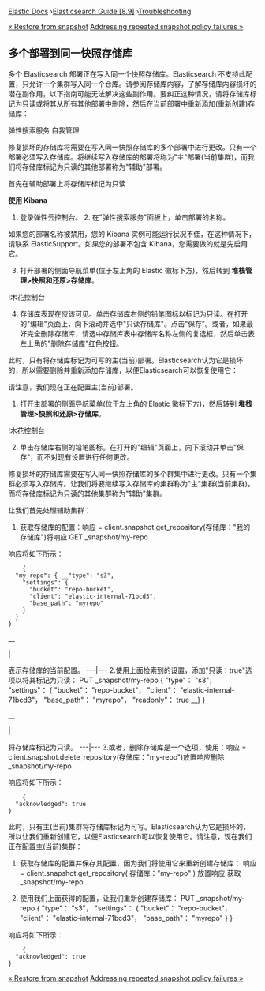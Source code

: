

[Elastic Docs](/guide/) ›[Elasticsearch Guide [8.9]](index.md)
›[Troubleshooting](troubleshooting.md)

[« Restore from snapshot](restore-from-snapshot.md) [Addressing repeated
snapshot policy failures »](repeated-snapshot-failures.md)

## 多个部署到同一快照存储库

多个 Elasticsearch 部署正在写入同一个快照存储库。Elasticsearch 不支持此配置，只允许一个集群写入同一个仓库。请参阅存储库内容，了解存储库内容损坏的潜在副作用，以下指南可能无法解决这些副作用。要纠正这种情况，请将存储库标记为只读或将其从所有其他部署中删除，然后在当前部署中重新添加(重新创建)存储库：

弹性搜索服务 自我管理

修复损坏的存储库将需要在写入同一快照存储库的多个部署中进行更改。只有一个部署必须写入存储库。将继续写入存储库的部署将称为"主"部署(当前集群)，而我们将存储库标记为只读的其他部署称为"辅助"部署。

首先在辅助部署上将存储库标记为只读：

**使用 Kibana**

1. 登录弹性云控制台。  2. 在"弹性搜索服务"面板上，单击部署的名称。

如果您的部署名称被禁用，您的 Kibana 实例可能运行状况不佳，在这种情况下，请联系 ElasticSupport。如果您的部署不包含 Kibana，您需要做的就是先启用它。

3. 打开部署的侧面导航菜单(位于左上角的 Elastic 徽标下方)，然后转到 **堆栈管理>快照和还原>存储库**。

!木花控制台

4. 存储库表现在应该可见。单击存储库右侧的铅笔图标以标记为只读。在打开的"编辑"页面上，向下滚动并选中"只读存储库"。点击"保存"。或者，如果最好完全删除存储库，请选中存储库表中存储库名称左侧的复选框，然后单击表左上角的"删除存储库"红色按钮。

此时，只有将存储库标记为可写的主(当前)部署。Elasticsearch认为它是损坏的，所以需要删除并重新添加存储库，以便Elasticsearch可以恢复使用它：

请注意，我们现在正在配置主(当前)部署。

1. 打开主部署的侧面导航菜单(位于左上角的 Elastic 徽标下方)，然后转到 **堆栈管理>快照和还原>存储库**。

!木花控制台

2. 单击存储库右侧的铅笔图标。在打开的"编辑"页面上，向下滚动并单击"保存"，而不对现有设置进行任何更改。

修复损坏的存储库需要在写入同一快照存储库的多个群集中进行更改。只有一个集群必须写入存储库。让我们将要继续写入存储库的集群称为"主"集群(当前集群)，而将存储库标记为只读的其他集群称为"辅助"集群。

让我们首先处理辅助集群：

1. 获取存储库的配置：响应 = client.snapshot.get_repository(存储库："我的存储库")将响应 GET _snapshot/my-repo

响应将如下所示：

    
        {
      "my-repo": { __"type": "s3",
        "settings": {
          "bucket": "repo-bucket",
          "client": "elastic-internal-71bcd3",
          "base_path": "myrepo"
        }
      }
    }

__

|

表示存储库的当前配置。   ---|--- 2.使用上面检索到的设置，添加"只读：true"选项以将其标记为只读： PUT _snapshot/my-repo { "type"： "s3"， "settings"： { "bucket"： "repo-bucket"， "client"： "elastic-internal-71bcd3"， "base_path"： "myrepo"， "readonly"： true __} }

__

|

将存储库标记为只读。   ---|--- 3.或者，删除存储库是一个选项，使用：响应 = client.snapshot.delete_repository(存储库："my-repo")放置响应删除_snapshot/my-repo

响应将如下所示：

    
        {
      "acknowledged": true
    }

此时，只有主(当前)集群将存储库标记为可写。Elasticsearch认为它是损坏的，所以让我们重新创建它，以便Elasticsearch可以恢复使用它。请注意，现在我们正在配置主(当前)集群：

1. 获取存储库的配置并保存其配置，因为我们将使用它来重新创建存储库： 响应 = client.snapshot.get_repository( 存储库："my-repo" ) 放置响应 获取_snapshot/my-repo

2. 使用我们上面获得的配置，让我们重新创建存储库： PUT _snapshot/my-repo { "type"： "s3"， "settings"： { "bucket"： "repo-bucket"， "client"： "elastic-internal-71bcd3"， "base_path"： "myrepo" } }

响应将如下所示：

    
        {
      "acknowledged": true
    }

[« Restore from snapshot](restore-from-snapshot.md) [Addressing repeated
snapshot policy failures »](repeated-snapshot-failures.md)

